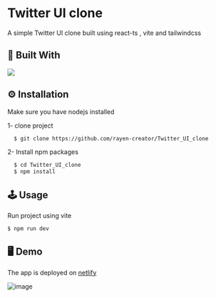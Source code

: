 
# Twitter UI clone

A simple Twitter UI clone built using react-ts , vite and tailwindcss

## 🚀 Built With
<a href="https://skillicons.dev">
    <img src="https://skillicons.dev/icons?i=react,tailwindcss,vite" />
  </a>
</p>


## ⚙ Installation

Make sure you have nodejs installed 

1- clone project

```bash
  $ git clone https://github.com/rayen-creator/Twitter_UI_clone
```

2- Install npm packages

```bash
  $ cd Twitter_UI_clone
  $ npm install 
```

    
## 🕹 Usage

Run project using vite
```javascript
$ npm run dev
```


## 🖥 Demo
The app is deployed on [netlify](https://649cf1812bcf4f21e9d49217--twitteruiappcloneeeeeee.netlify.app/) 

![image](https://github.com/rayen-creator/Twitter_UI_clone/assets/57809239/33065ec7-d176-4c19-83a8-95251965faef)



